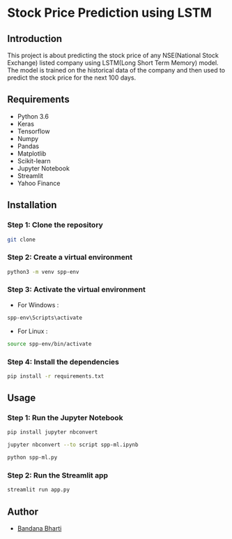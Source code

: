 # Stock Price Prediction using LSTM

## Introduction

This project is about predicting the stock price of any NSE(National Stock Exchange) listed company using LSTM(Long Short Term Memory) model. The model is trained on the historical data of the company and then used to predict the stock price for the next 100 days.

## Requirements

- Python 3.6
- Keras
- Tensorflow
- Numpy
- Pandas
- Matplotlib
- Scikit-learn
- Jupyter Notebook
- Streamlit
- Yahoo Finance

## Installation

### Step 1: Clone the repository

```bash
git clone
```

### Step 2: Create a virtual environment

```bash
python3 -m venv spp-env
```

### Step 3: Activate the virtual environment

- For Windows :

```bash
spp-env\Scripts\activate
```

- For Linux :

```bash
source spp-env/bin/activate
```

### Step 4: Install the dependencies

```bash
pip install -r requirements.txt
```

## Usage

### Step 1: Run the Jupyter Notebook

```bash
pip install jupyter nbconvert

jupyter nbconvert --to script spp-ml.ipynb

python spp-ml.py
```

### Step 2: Run the Streamlit app

```bash
streamlit run app.py
```

## Author

- [Bandana Bharti](https://github.com/Bandana320)
